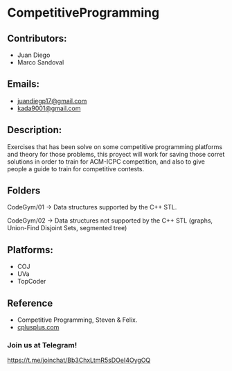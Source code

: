 # CompetitiveProgramming

## Contributors:
* Juan Diego
* Marco Sandoval

## Emails:
* juandiegp17@gmail.com
* kada9001@gmail.com

## Description:
Exercises that has been solve on some competitive programming platforms and
theory for those problems, this proyect will work for saving those corret
solutions in order to train for ACM-ICPC competition, and also to give people a
guide to train for competitive contests.

## Folders
CodeGym/01 -> Data structures supported by the C++ STL.

CodeGym/02 -> Data structures not supported by the C++ STL
              (graphs, Union-Find Disjoint Sets, segmented tree)

## Platforms:
* COJ
* UVa
* TopCoder

## Reference
* Competitive Programming, Steven & Felix.
* [cplusplus.com](http://www.cplusplus.com/)

### Join us at Telegram!
https://t.me/joinchat/Bb3ChxLtmR5sDOeI4OygOQ
